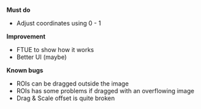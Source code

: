 **Must do**
- Adjust coordinates using 0 - 1

**Improvement**
- FTUE to show how it works
- Better UI (maybe)

**Known bugs**
- ROIs can be dragged outside the image
- ROIs has some problems if dragged with an overflowing image
- Drag & Scale offset is quite broken
